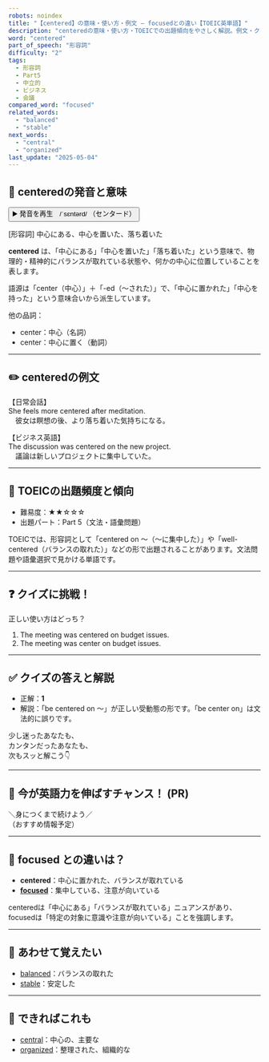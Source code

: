 ```yaml
---
robots: noindex
title: "【centered】の意味・使い方・例文 ― focusedとの違い【TOEIC英単語】"
description: "centeredの意味・使い方・TOEICでの出題傾向をやさしく解説。例文・クイズ付きでfocusedとの違いもわかりやすく学べます。"
word: "centered"
part_of_speech: "形容詞"
difficulty: "2"
tags:
  - 形容詞
  - Part5
  - 中立的
  - ビジネス
  - 会議
compared_word: "focused"
related_words:
  - "balanced"
  - "stable"
next_words:
  - "central"
  - "organized"
last_update: "2025-05-04"
---
```


## 🔰 centeredの発音と意味

<button class="play-audio" onclick="playTTS('centered')">
  <span class="play-audio-main">
    ▶️ 発音を再生　/ˈsɛntərd/
  </span>
  <span class="play-audio-sub">
    （センタード）
  </span>
</button>

[形容詞] 中心にある、中心を置いた、落ち着いた

**centered** は、「中心にある」「中心を置いた」「落ち着いた」という意味で、物理的・精神的にバランスが取れている状態や、何かの中心に位置していることを表します。

語源は「center（中心）」＋「-ed（～された）」で、「中心に置かれた」「中心を持った」という意味合いから派生しています。

他の品詞：  
- center：中心（名詞）
- center：中心に置く（動詞）

---

## ✏️ centeredの例文

【日常会話】  
She feels more centered after meditation.  
　彼女は瞑想の後、より落ち着いた気持ちになる。

【ビジネス英語】  
The discussion was centered on the new project.  
　議論は新しいプロジェクトに集中していた。

---

## 🎯 TOEICの出題頻度と傾向

- 難易度：★★☆☆☆
- 出題パート：Part 5（文法・語彙問題）

TOEICでは、形容詞として「centered on ～（～に集中した）」や「well-centered（バランスの取れた）」などの形で出題されることがあります。文法問題や語彙選択で見かける単語です。

---

## ❓ クイズに挑戦！

正しい使い方はどっち？

1. The meeting was centered on budget issues.  
2. The meeting was center on budget issues.

---

## ✅ クイズの答えと解説

- 正解：**1**
- 解説：「be centered on ～」が正しい受動態の形です。「be center on」は文法的に誤りです。

少し迷ったあなたも、  
カンタンだったあなたも、  
次もスッと解こう👇️

---

## 🚀 今が英語力を伸ばすチャンス！ (PR)

<div class="info-center">
＼身につくまで続けよう／<br>  
（おすすめ情報予定）
</div>

---

## 🤔  focused との違いは？

- **centered**：中心に置かれた、バランスが取れている
- **[focused](/focused)**：集中している、注意が向いている

centeredは「中心にある」「バランスが取れている」ニュアンスがあり、focusedは「特定の対象に意識や注意が向いている」ことを強調します。

---

## 🧩 あわせて覚えたい

- [balanced](/balanced)：バランスの取れた
- [stable](/stable)：安定した

---

## 📖 できればこれも

- [central](/central)：中心の、主要な
- [organized](/organized)：整理された、組織的な

<!-- cvid: aid27_bid24 -->
